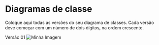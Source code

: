 # Diagramas de classe
Coloque aqui todas as versões do seu diagrama de classes. Cada versão deve começar com um número de dois dígitos, na ordem crescente.

Versão 01
![Minha Imagem](https://drive.google.com/uc?export=view&id=1-hJSdCXUSuIlxyr_q58_MwxYo0L3AI72)

